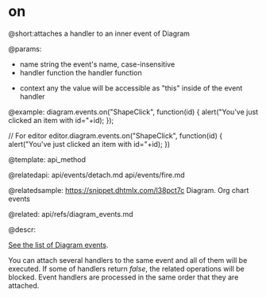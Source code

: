on
==========

@short:attaches a handler to an inner event of Diagram
	

@params: 
- name			string			the event's name, case-insensitive
- handler		function		the handler function 
* context		any				the value will be accessible as "this" inside of the event handler

@example: 
diagram.events.on("ShapeClick", function(id) {
	alert("You've just clicked an item with id="+id);
});

// For editor
editor.diagram.events.on("ShapeClick", function(id) {
	alert("You've just clicked an item with id="+id);
})


@template:	api_method

@relatedapi:
	api/events/detach.md
	api/events/fire.md

@relatedsample:
https://snippet.dhtmlx.com/l38pct7c	Diagram. Org chart events

@related:
api/refs/diagram_events.md
    
@descr:

[See the list of Diagram events](api/refs/diagram_events.md).

You can attach several handlers to the same event and all of them will be executed.
If some of handlers return *false*, the related operations will be blocked.
Event handlers are processed in the same order that they are attached.
